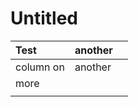 # Untitled



| Test | another |  |
| :--- | :--- | :--- |
| column on | another |  |
| more |  |  |
|  |  |  |

## 



